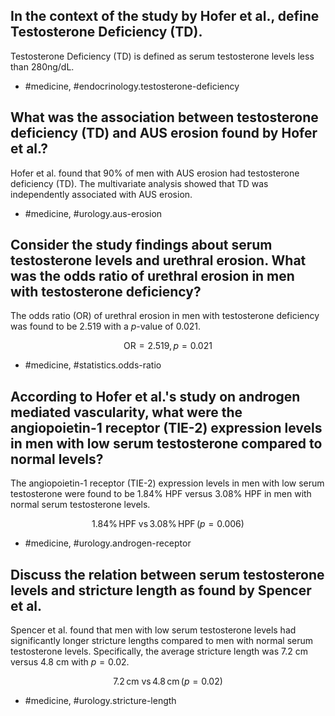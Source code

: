 ## In the context of the study by Hofer et al., define Testosterone Deficiency (TD).

Testosterone Deficiency (TD) is defined as serum testosterone levels less than $280 \mathrm{ng} / \mathrm{dL}$. 

- #medicine, #endocrinology.testosterone-deficiency

## What was the association between testosterone deficiency (TD) and AUS erosion found by Hofer et al.?

Hofer et al. found that 90% of men with AUS erosion had testosterone deficiency (TD). The multivariate analysis showed that TD was independently associated with AUS erosion.

- #medicine, #urology.aus-erosion

## Consider the study findings about serum testosterone levels and urethral erosion. What was the odds ratio of urethral erosion in men with testosterone deficiency?

The odds ratio (OR) of urethral erosion in men with testosterone deficiency was found to be 2.519 with a $p$-value of 0.021.

$$ \text{OR} = 2.519, \, p = 0.021 $$

- #medicine, #statistics.odds-ratio

## According to Hofer et al.'s study on androgen mediated vascularity, what were the angiopoietin-1 receptor (TIE-2) expression levels in men with low serum testosterone compared to normal levels?

The angiopoietin-1 receptor (TIE-2) expression levels in men with low serum testosterone were found to be $1.84 \%$ HPF versus $3.08 \%$ HPF in men with normal serum testosterone levels.

$$1.84\% \, \text{HPF vs} \, 3.08\% \, \text{HPF} \, (p = 0.006)$$

- #medicine, #urology.androgen-receptor

## Discuss the relation between serum testosterone levels and stricture length as found by Spencer et al.

Spencer et al. found that men with low serum testosterone levels had significantly longer stricture lengths compared to men with normal serum testosterone levels. Specifically, the average stricture length was $7.2 \mathrm{~cm}$ versus $4.8 \mathrm{~cm}$ with $p=0.02$.

$$ 7.2 \, \text{cm vs} \, 4.8 \, \text{cm} \, (p = 0.02) $$

- #medicine, #urology.stricture-length